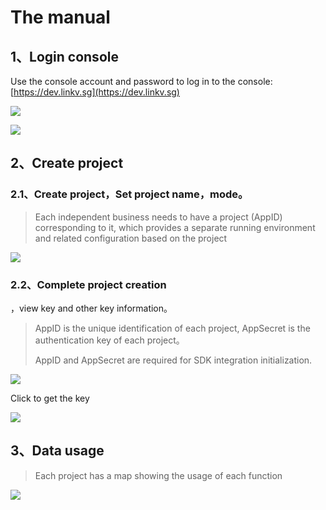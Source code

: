 # The manual

## <a name='1'></a>1、Login console

Use the console account and password to log in to the console:[https://dev.linkv.sg](https://dev.linkv.sg)

![](https://dl.linkv.io/doc/en/open/image/login.png)

![](https://dl.linkv.io/doc/en/open/image/welcome.png)


## <a name='2'></a>2、Create project

### <a name='2.1'></a>2.1、Create project，Set project name，mode。

> Each independent business needs to have a project (AppID) corresponding to it, which provides a separate running environment and related configuration based on the project
>

![](https://dl.linkv.io/doc/en/open/image/create.png)

### <a name='2.2'></a>2.2、Complete project creation
，view key and other key information。

> AppID is the unique identification of each project, AppSecret is the authentication key of each project。
> 
> AppID and AppSecret are required for SDK integration initialization.

![](https://dl.linkv.io/doc/en/open/image/manager.png)

Click to get the key

![](https://dl.linkv.io/doc/en/open/image/secret.png)


## <a name='3'></a>3、Data usage

> Each project has a map showing the usage of each function
>

![](https://dl.linkv.io/doc/en/open/image/data.png)
